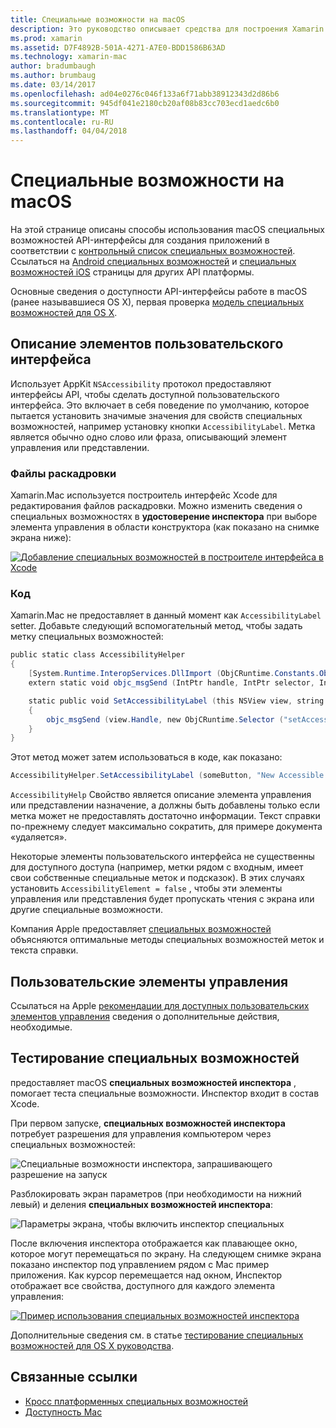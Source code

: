 ```yaml
---
title: Специальные возможности на macOS
description: Это руководство описывает средства для построения Xamarin.Mac-приложении со специальными возможностями.
ms.prod: xamarin
ms.assetid: D7F4892B-501A-4271-A7E0-BDD1586B63AD
ms.technology: xamarin-mac
author: bradumbaugh
ms.author: brumbaug
ms.date: 03/14/2017
ms.openlocfilehash: ad04e0276c046f133a6f71abb38912343d2d86b6
ms.sourcegitcommit: 945df041e2180cb20af08b83cc703ecd1aedc6b0
ms.translationtype: MT
ms.contentlocale: ru-RU
ms.lasthandoff: 04/04/2018
---
```

# <a name="accessibility-on-macos"></a>Специальные возможности на macOS

На этой странице описаны способы использования macOS специальных возможностей API-интерфейсы для создания приложений в соответствии с [контрольный список специальных возможностей](~/cross-platform/app-fundamentals/accessibility.md).
Ссылаться на [Android специальных возможностей](~/android/app-fundamentals/accessibility.md) и [специальных возможностей iOS](~/ios/app-fundamentals/accessibility.md) страницы для других API платформы.

Основные сведения о доступности API-интерфейсы работе в macOS (ранее называвшиеся OS X), первая проверка [модель специальных возможностей для OS X](https://developer.apple.com/library/mac/documentation/Accessibility/Conceptual/AccessibilityMacOSX/OSXAXmodel.html).

## <a name="describing-ui-elements"></a>Описание элементов пользовательского интерфейса

Использует AppKit `NSAccessibility` протокол предоставляют интерфейсы API, чтобы сделать доступной пользовательского интерфейса. Это включает в себя поведение по умолчанию, которое пытается установить значимые значения для свойств специальных возможностей, например установку кнопки `AccessibilityLabel`. Метка является обычно одно слово или фраза, описывающий элемент управления или представлении.

### <a name="storyboard-files"></a>Файлы раскадровки

Xamarin.Mac используется построитель интерфейс Xcode для редактирования файлов раскадровки.
Можно изменить сведения о специальных возможностях в **удостоверение инспектора** при выборе элемента управления в области конструктора (как показано на снимке экрана ниже):

[![Добавление специальных возможностей в построителе интерфейса в Xcode](accessibility-images/xcode.png "Добавление специальных возможностей в построителе интерфейса в Xcode")](accessibility-images/xcode-large.png#lightbox)

### <a name="code"></a>Код

Xamarin.Mac не предоставляет в данный момент как `AccessibilityLabel` setter.  Добавьте следующий вспомогательный метод, чтобы задать метку специальных возможностей:

```csharp
public static class AccessibilityHelper
{
    [System.Runtime.InteropServices.DllImport (ObjCRuntime.Constants.ObjectiveCLibrary)]
    extern static void objc_msgSend (IntPtr handle, IntPtr selector, IntPtr label);

    static public void SetAccessibilityLabel (this NSView view, string value)
    {
        objc_msgSend (view.Handle, new ObjCRuntime.Selector ("setAccessibilityLabel:").Handle, new NSString (value).Handle);
    }
}
```

Этот метод может затем использоваться в коде, как показано:

```csharp
AccessibilityHelper.SetAccessibilityLabel (someButton, "New Accessible Description");
```

`AccessibilityHelp` Свойство является описание элемента управления или представлении назначение, а должны быть добавлены только если метка может не предоставлять достаточно информации. Текст справки по-прежнему следует максимально сократить, для примере документа «удаляется».

Некоторые элементы пользовательского интерфейса не существенны для доступного доступа (например, метки рядом с входным, имеет свои собственные специальные меток и подсказок).
В этих случаях установить `AccessibilityElement = false` , чтобы эти элементы управления или представления будет пропускать чтения с экрана или другие специальные возможности.

Компания Apple предоставляет [специальных возможностей](https://developer.apple.com/library/mac/documentation/Accessibility/Conceptual/AccessibilityMacOSX/EnhancingtheAccessibilityofStandardAppKitControls.html) объясняются оптимальные методы специальных возможностей меток и текста справки.

## <a name="custom-controls"></a>Пользовательские элементы управления

Ссылаться на Apple [рекомендации для доступных пользовательских элементов управления](https://developer.apple.com/library/mac/documentation/Accessibility/Conceptual/AccessibilityMacOSX/ImplementingAccessibilityforCustomControls.html) сведения о дополнительные действия, необходимые.

## <a name="testing-accessibility"></a>Тестирование специальных возможностей

предоставляет macOS **специальных возможностей инспектора** , помогает теста специальные возможности. Инспектор входит в состав Xcode.

При первом запуске, **специальных возможностей инспектора** потребует разрешения для управления компьютером через специальных возможностей:

![Специальные возможности инспектора, запрашивающего разрешение на запуск](accessibility-images/accessibility-inspector-1.png "инспектора специальных возможностей, запрашивающего разрешение на выполнение")

Разблокировать экран параметров (при необходимости на нижний левый) и деления **специальных возможностей инспектора**:

![Параметры экрана, чтобы включить инспектор специальных](accessibility-images/accessibility-inspector-2.png "параметры экрана, чтобы включить инспектор специальных возможностей")

После включения инспектора отображается как плавающее окно, которое могут перемещаться по экрану. На следующем снимке экрана показано инспектор под управлением рядом с Mac пример приложения. Как курсор перемещается над окном, Инспектор отображает все свойства, доступного для каждого элемента управления:

[![Пример использования специальных возможностей инспектора](accessibility-images/accessibility-example.png "выполняется пример инспектора специальных возможностей")](accessibility-images/accessibility-example-large.png#lightbox)

Дополнительные сведения см. в статье [тестирование специальных возможностей для OS X руководства](https://developer.apple.com/library/mac/documentation/Accessibility/Conceptual/AccessibilityMacOSX/OSXAXTestingApps.html).



## <a name="related-links"></a>Связанные ссылки

- [Кросс платформенных специальных возможностей](~/cross-platform/app-fundamentals/accessibility.md)
- [Доступность Mac](https://www.apple.com/accessibility/mac/)
